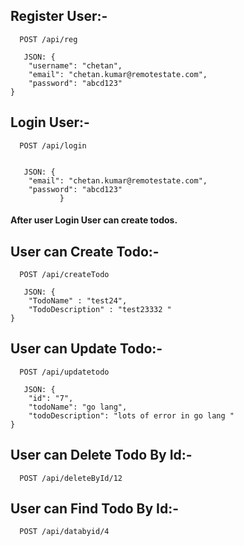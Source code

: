 ## Register User:-
    
```http
  POST /api/reg
  
   JSON: {
    "username": "chetan",
    "email": "chetan.kumar@remotestate.com",
    "password": "abcd123"
}
```

## Login User:-
    
```http
  POST /api/login
  
  
   JSON: {
    "email": "chetan.kumar@remotestate.com",
    "password": "abcd123"
           }
```

#### After user Login User can create todos.


## User can Create Todo:-

```http
  POST /api/createTodo
  
   JSON: {
    "TodoName" : "test24",
    "TodoDescription" : "test23332 "
}
```
## User can Update Todo:-

```http
  POST /api/updatetodo
  
   JSON: {
    "id": "7",
    "todoName": "go lang",
    "todoDescription": "lots of error in go lang "
}
```


## User can Delete Todo By Id:-

```http
  POST /api/deleteById/12
```

## User can Find Todo By Id:-

```http
  POST /api/databyid/4
```





